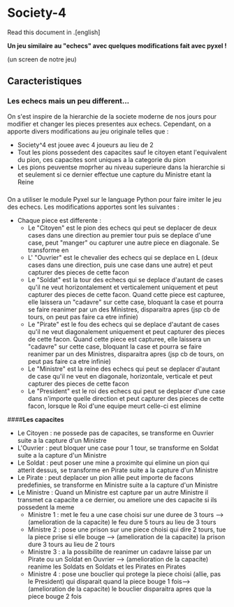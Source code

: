 # Society-4

Read this document in .[english]

**Un jeu similaire au "echecs" avec quelques modifications fait avec pyxel !**

(un screen de notre jeu)

## Caracteristiques

### Les echecs mais un peu different...

On s'est inspire de la hierarchie de la societe moderne de nos jours pour modifier et changer les pieces presentes aux echecs.
Cependant, on a apporte divers modifications au jeu originale telles que :
  - Society^4 est jouee avec 4 joueurs au lieu de 2
  - Tout les pions possedent des capacites sauf le citoyen etant l'equivalent du pion, ces capacites sont uniques a la categorie du pion
  - Les pions peuventse moprher au niveau superieure dans la hierarchie si et seulement si ce dernier effectue une capture du Ministre etant la Reine

#####
On a utiliser le module Pyxel sur le language Python pour faire imiter le jeu des echecs. Les modifications apportes sont les suivantes :
  - Chaque piece est differente :
    - Le "Citoyen" est le pion des echecs qui peut se deplacer de deux cases dans une direction au premier tour puis se deplace d'une case, peut "manger" ou capturer une autre piece en diagonale. Se transforme en 
    - L' "Ouvrier" est le chevalier des echecs qui se deplace en L (deux cases dans une direction, puis une case dans une autre) et peut capturer des pieces de cette facon
    - Le "Soldat" est la tour des echecs qui se deplace d'autant de cases qu'il ne veut horizontalement et verticalement uniquement et peut capturer des pieces de cette facon. Quand cette piece est capturee, elle laissera un "cadavre" sur cette case, bloquant la case et pourra se faire reanimer par un des Ministres, disparaitra apres (jsp cb de tours, on peut pas faire ca etre infinie) 
    - Le "Pirate" est le fou des echecs qui se deplace d'autant de cases qu'il ne veut diagonalement uniquement et peut capturer des pieces de cette facon. Quand cette piece est capturee, elle laissera un "cadavre" sur cette case, bloquant la case et pourra se faire reanimer par un des Ministres, disparaitra apres (jsp cb de tours, on peut pas faire ca etre infinie) 
    - Le "Ministre" est la reine des echecs qui peut se deplacer d'autant de case qu'il ne veut en diagonale, horizontale, verticale et peut capturer des pieces de cette facon
    - Le "President" est le roi des echecs qui peut se deplacer d'une case dans n'importe quelle direction et peut capturer des pieces de cette facon, lorsque le Roi d'une equipe meurt celle-ci est elimine

####**Les capacites**
  - Le Citoyen : ne possede pas de capacites, se transforme en Ouvrier suite a la capture d'un Ministre
  - L'Ouvrier : peut bloquer une case pour 1 tour, se transforme en Soldat suite a la capture d'un Ministre
  - Le Soldat : peut poser une mine a proximite qui elimine un pion qui atterit dessus, se transforme en Pirate suite a la capture d'un Ministre
  - Le Pirate : peut deplacer un pion allie peut importe de facons predefinies, se transforme en Ministre suite a la capture d'un Ministre
  - Le Ministre : Quand un Ministre est capture par un autre Ministre il transmet ca capacite a ce dernier, ou ameliore une des capacite si ils possedent la meme
      - Ministre 1 : met le feu a une case choisi sur une duree de 3 tours --> (amelioration de la capacite) le feu dure 5 tours au lieu de 3 tours
      - Ministre 2 : pose une prison sur une piece choisi qui dire 2 tours, tue la piece prise si elle bouge --> (amelioration de la capacite) la prison dure 3 tours au lieu de 2 tours
      - Ministre 3 : a la possibilite de reanimer un cadavre laisse par un Pirate ou un Soldat en Ouvrier --> (amelioration de la capacite) reanime les Soldats en Soldats et les Pirates en Pirates
      - Ministre 4 : pose une bouclier qui protege la piece choisi (allie, pas le President) qui disparait quand la piece bouge 1 fois--> (amelioration de la capacite) le bouclier disparaitra apres que la piece bouge 2 fois
    
